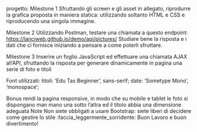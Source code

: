 progetto:
Milestone 1
Sfruttando gli screen e gli asset in allegato, riprodurre la grafica proposta in maniera statica: utilizzando soltanto HTML e CSS e riproducendo una singola immagine.

Milestone 2
Utilizzando Postman, testare una chiamata a questo endpoint:
https://lanciweb.github.io/demo/api/pictures/
Studiare bene la risposta e i dati che ci fornisce iniziando a pensare a come poterli sfruttare.

Milestone 3
Inserire un foglio JavaScript ed effettuare una chiamata AJAX all’API, sfruttando la risposta per generare dinamicamente in pagina una serie di foto e titoli

Font utilizzati:
titoli:  ‘Edu Tas Beginner’, sans-serif;
date: ‘Sometype Mono’, ‘monospace’;

Bonus
rendi la pagina responsive, in modo che su mobile e tablet le foto si dispongano man mano una sotto l’altra ed il titolo abbia una dimensione adeguata
Note
Non siete obbligati a usare Bootstrap: siete liberi di decidere come gestire lo stile :faccia_leggermente_sorridente:
Buon Lavoro e buon divertimento!